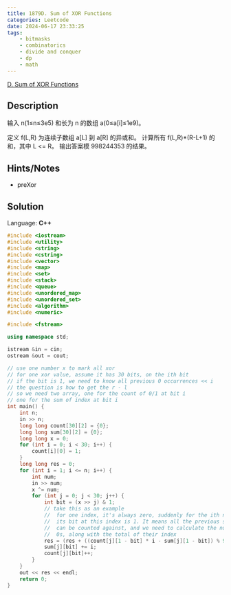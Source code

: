 ```yaml
---
title: 1879D. Sum of XOR Functions
categories: Leetcode
date: 2024-06-17 23:33:25
tags:
    - bitmasks
    - combinatorics
    - divide and conquer
    - dp
    - math
---
```


[D. Sum of XOR Functions](https://codeforces.com/problemset/problem/1879/D)

## Description

输入 n(1≤n≤3e5) 和长为 n 的数组 a(0≤a[i]≤1e9)。

定义 f(L,R) 为连续子数组 a[L] 到 a[R] 的异或和。
计算所有 f(L,R)*(R-L+1) 的和，其中 L <= R。
输出答案模 998244353 的结果。

## Hints/Notes

- preXor

## Solution

Language: **C++**

```C++
#include <iostream>
#include <utility>
#include <string>
#include <cstring>
#include <vector>
#include <map>
#include <set>
#include <stack>
#include <queue>
#include <unordered_map>
#include <unordered_set>
#include <algorithm>
#include <numeric>

#include <fstream>

using namespace std;

istream &in = cin;
ostream &out = cout;

// use one number x to mark all xor
// for one xor value, assume it has 30 bits, on the ith bit
// if the bit is 1, we need to know all previous 0 occurrences << i
// the question is how to get the r - l
// so we need two array, one for the count of 0/1 at bit i
// one for the sum of index at bit i
int main() {
    int n;
    in >> n;
    long long count[30][2] = {0};
    long long sum[30][2] = {0};
    long long x = 0;
    for (int i = 0; i < 30; i++) {
        count[i][0] = 1;
    }
    long long res = 0;
    for (int i = 1; i <= n; i++) {
        int num;
        in >> num;
        x ^= num;
        for (int j = 0; j < 30; j++) {
            int bit = (x >> j) & 1;
            // take this as an example
            //  for one index, it's always zero, suddenly for the ith number,
            //  its bit at this index is 1. It means all the previous subArray
            //  can be counted against, and we need to calculate the number of
            //  0s, along with the total of their index
            res = (res + ((count[j][1 - bit] * i - sum[j][1 - bit]) % 998244353 << j) % 998244353) % 998244353;
            sum[j][bit] += i;
            count[j][bit]++;
        }
    }
    out << res << endl;
    return 0;
}
```
